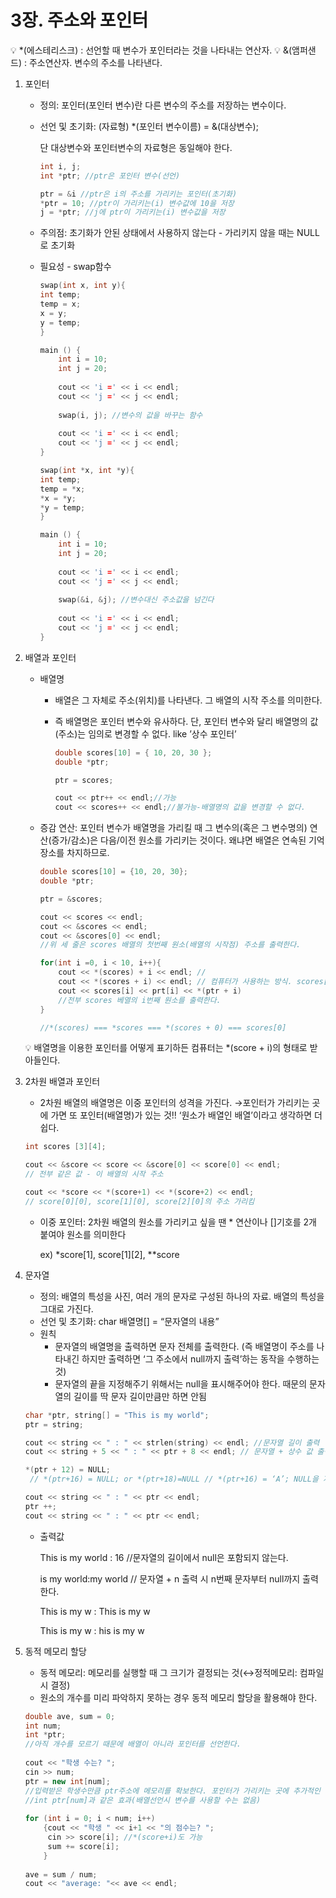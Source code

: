# 3장. 주소와 포인터

<aside>
💡 *(에스테리스크) : 선언할 때 변수가 포인터라는 것을 나타내는 연산자.
💡 &(앰퍼샌드) : 주소연산자. 변수의 주소를 나타낸다.

</aside>

1. 포인터
    - 정의: 포인터(포인터 변수)란 다른 변수의 주소를 저장하는 변수이다.
    - 선언 및 초기화: (자료형) *(포인터 변수이름) = &(대상변수);
        
        단 대상변수와 포인터변수의 자료형은 동일해야 한다.
        
        ```cpp
        int i, j;
        int *ptr; //ptr은 포인터 변수(선언)
        
        ptr = &i //ptr은 i의 주소를 가리키는 포인터(초기화)
        *ptr = 10; //ptr이 가리키는(i) 변수값에 10을 저장
        j = *ptr; //j에 ptr이 가리키는(i) 변수값을 저장
        ```
        
    - 주의점: 초기화가 안된 상태에서 사용하지 않는다 - 가리키지 않을 때는 NULL로 초기화
    - 필요성 - swap함수
        
        ```cpp
        swap(int x, int y){
        int temp;
        temp = x;
        x = y;
        y = temp;
        }
        
        main () {
        	int i = 10;
        	int j = 20;
        	
        	cout << 'i =' << i << endl;
        	cout << 'j =' << j << endl;
        	
        	swap(i, j); //변수의 값을 바꾸는 함수
        	
        	cout << 'i =' << i << endl;
        	cout << 'j =' << j << endl;
        }
        ```
        
        ```cpp
        swap(int *x, int *y){
        int temp;
        temp = *x;
        *x = *y;
        *y = temp;
        }
        
        main () {
        	int i = 10;
        	int j = 20;
        	
        	cout << 'i =' << i << endl;
        	cout << 'j =' << j << endl;
        	
        	swap(&i, &j); //변수대신 주소값을 넘긴다
        	
        	cout << 'i =' << i << endl;
        	cout << 'j =' << j << endl;
        }
        ```
        
    
2. 배열과 포인터
    - 배열명
        - 배열은 그 자체로 주소(위치)를 나타낸다. 그 배열의 시작 주소를 의미한다.
        - 즉 배열명은 포인터 변수와 유사하다. 단, 포인터 변수와 달리 배열명의 값(주소)는 임의로 변경할 수 없다. like ’상수 포인터’
            
            ```cpp
            double scores[10] = { 10, 20, 30 };
            double *ptr;
            
            ptr = scores;
            
            cout << ptr++ << endl;//가능
            cout << scores++ << endl;//불가능-배열명의 값을 변경할 수 없다.
            ```
            
    - 증감 연산: 포인터 변수가 배열명을 가리킬 때 그 변수의(혹은 그 변수명의) 연산(증가/감소)은 다음/이전 원소를 가리키는 것이다. 왜냐면 배열은 연속된 기억장소를 차지하므로.
        
        ```cpp
        double scores[10] = {10, 20, 30};
        double *ptr;
        
        ptr = &scores;
        
        cout << scores << endl;
        cout << &scores << endl;
        cout << &scores[0] << endl;
        //위 세 줄은 scores 배열의 첫번째 원소(배열의 시작점) 주소를 출력한다. 
        
        for(int i =0, i < 10, i++){ 
        	cout << *(scores) + i << endl; //
        	cout << *(scores + i) << endl; // 컴퓨터가 사용하는 방식. scores[i] 가리킴
        	cout << scores[i] << prt[i] << *(ptr + i) 
        	//전부 scores 베열의 i번째 원소를 출력한다.
        }
        
        //*(scores) === *scores === *(scores + 0) === scores[0]
        ```
        
    
    <aside>
    💡 배열명을 이용한 포인터를 어떻게 표기하든 컴퓨터는 *(score + i)의 형태로 받아들인다.
    
    </aside>
    

1. 2차원 배열과 포인터
    - 2차원 배열의 배열명은 이중 포인터의 성격을 가진다. →포인터가 가리키는 곳에 가면 또 포인터(배열명)가 있는 것!! ‘원소가 배열인 배열’이라고 생각하면 더 쉽다.
    
    ```cpp
    int scores [3][4];
    
    cout << &score << score << &score[0] << score[0] << endl; 
    // 전부 같은 값 - 이 배열의 시작 주소
    
    cout << *score << *(score+1) << *(score+2) << endl;
    // score[0][0], score[1][0], score[2][0]의 주소 가리킴
    ```
    
    - 이중 포인터: 2차원 배열의 원소를 가리키고 싶을 땐 * 연산이나 []기호를 2개 붙여야 원소를 의미한다
        
        ex) *score[1], score[1][2], **score
        

1. 문자열
    - 정의: 배열의 특성을 사진, 여러 개의 문자로 구성된 하나의 자료. 배열의 특성을 그대로 가진다.
    - 선언 및 초기화: char 배열명[] = “문자열의 내용”
    - 원칙
        - 문자열의 배열명을 출력하면 문자 전체를 출력한다. (즉 배열명이 주소를 나타내긴 하지만 출력하면 ‘그 주소에서 null까지 출력’하는 동작을 수행하는 것)
        - 문자열의 끝을 지정해주기 위해서는 null을 표시해주어야 한다. 때문의 문자열의 길이를 딱 문자 길이만큼만 하면 안됨
    
    ```cpp
    char *ptr, string[] = "This is my world";
    ptr = string;
    
    cout << string << " : " << strlen(string) << endl; //문자열 길이 출력
    cout << string + 5 << " : " << ptr + 8 << endl; // 문자열 + 상수 값 출력
    
    *(ptr + 12) = NULL;
     // *(ptr+16) = NULL; or *(ptr+18)=NULL // *(ptr+16) = ‘A’; NULL을 지우면???
    
    cout << string << " : " << ptr << endl;
    ptr ++;
    cout << string << " : " << ptr << endl;
    ```
    
      - 출력값

          This is my world : 16 //문자열의 길이에서 null은 포함되지 않는다.

          is my world:my world // 문자열 + n 출력 시 n번째 문자부터 null까지 출력한다.

          This is my w : This is my w 

          This is my w : his is my w
        

1. 동적 메모리 할당
    - 동적 메모리: 메모리를 실행할 때 그 크기가 결정되는 것(↔정적메모리: 컴파일 시 결정)
    - 원소의 개수를 미리 파악하지 못하는 경우 동적 메모리 할당을 활용해야 한다.
    
    ```cpp
    double ave, sum = 0;
    int num;
    int *ptr;
    //아직 개수를 모르기 때문에 배열이 아니라 포인터를 선언한다.
        
    cout << "학생 수는? ";
    cin >> num;
    ptr = new int[num]; 
    //입력받은 학생수만큼 ptr주소에 메모리를 확보한다. 포인터가 가리키는 곳에 추가적인 메모리를 할당하는 방식.
    //int ptr[num]과 같은 효과(배열선언시 변수를 사용할 수는 없음)
        
    for (int i = 0; i < num; i++)
        {cout << "학생 " << i+1 << "의 점수는? ";
         cin >> score[i]; //*(score+i)도 가능
         sum += score[i];
        }
        
    ave = sum / num;
    cout << "average: "<< ave << endl;
    ```
